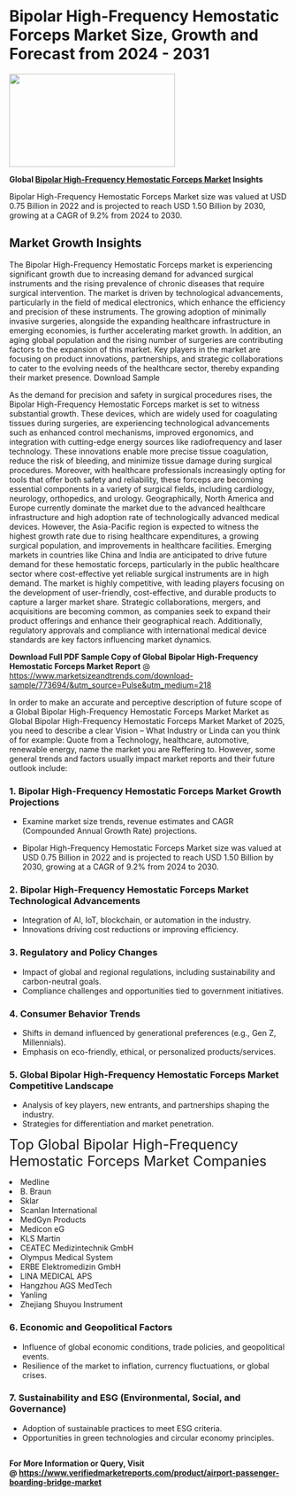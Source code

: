 <H1>Bipolar High-Frequency Hemostatic Forceps Market Size, Growth and Forecast from 2024 - 2031</H1><img class="aligncenter size-medium wp-image-584254" src="https://thirdeyenews.in/wp-content/uploads/2024/09/Global-Market-Research-300x168.jpeg" alt="" width="300" height="168" /><p><strong>Global&nbsp;<a href="https://www.marketsizeandtrends.com/download-sample/773694/&amp;utm_source=Pulse&amp;utm_medium=218">Bipolar High-Frequency Hemostatic Forceps Market</a> Insights</strong></p><p>Bipolar High-Frequency Hemostatic Forceps Market size was valued at USD 0.75 Billion in 2022 and is projected to reach USD 1.50 Billion by 2030, growing at a CAGR of 9.2% from 2024 to 2030.</p><p><h2>Market Growth Insights</h2> <p>The Bipolar High-Frequency Hemostatic Forceps market is experiencing significant growth due to increasing demand for advanced surgical instruments and the rising prevalence of chronic diseases that require surgical intervention. The market is driven by technological advancements, particularly in the field of medical electronics, which enhance the efficiency and precision of these instruments. The growing adoption of minimally invasive surgeries, alongside the expanding healthcare infrastructure in emerging economies, is further accelerating market growth. In addition, an aging global population and the rising number of surgeries are contributing factors to the expansion of this market. Key players in the market are focusing on product innovations, partnerships, and strategic collaborations to cater to the evolving needs of the healthcare sector, thereby expanding their market presence. Download Sample </p> <p>As the demand for precision and safety in surgical procedures rises, the Bipolar High-Frequency Hemostatic Forceps market is set to witness substantial growth. These devices, which are widely used for coagulating tissues during surgeries, are experiencing technological advancements such as enhanced control mechanisms, improved ergonomics, and integration with cutting-edge energy sources like radiofrequency and laser technology. These innovations enable more precise tissue coagulation, reduce the risk of bleeding, and minimize tissue damage during surgical procedures. Moreover, with healthcare professionals increasingly opting for tools that offer both safety and reliability, these forceps are becoming essential components in a variety of surgical fields, including cardiology, neurology, orthopedics, and urology. Geographically, North America and Europe currently dominate the market due to the advanced healthcare infrastructure and high adoption rate of technologically advanced medical devices. However, the Asia-Pacific region is expected to witness the highest growth rate due to rising healthcare expenditures, a growing surgical population, and improvements in healthcare facilities. Emerging markets in countries like China and India are anticipated to drive future demand for these hemostatic forceps, particularly in the public healthcare sector where cost-effective yet reliable surgical instruments are in high demand. The market is highly competitive, with leading players focusing on the development of user-friendly, cost-effective, and durable products to capture a larger market share. Strategic collaborations, mergers, and acquisitions are becoming common, as companies seek to expand their product offerings and enhance their geographical reach. Additionally, regulatory approvals and compliance with international medical device standards are key factors influencing market dynamics. </p><p><span class=""><strong>Download Full PDF Sample Copy of Global Bipolar High-Frequency Hemostatic Forceps Market Report</strong> @ <a href="https://www.marketsizeandtrends.com/download-sample/773694/&amp;utm_source=Pulse&amp;utm_medium=218" target="_blank">https://www.marketsizeandtrends.com/download-sample/773694/&amp;utm_source=Pulse&amp;utm_medium=218</a></span></p><p>In order to make an accurate and perceptive description of future scope of a Global&nbsp;Bipolar High-Frequency Hemostatic Forceps Market Market as Global&nbsp;Bipolar High-Frequency Hemostatic Forceps Market Market of 2025, you need to describe a clear Vision &ndash; What Industry or Linda can you think of for example: Quote from a Technology, healthcare, automotive, renewable energy, name the market you are Reffering to. However, some general trends and factors usually impact market reports and their future outlook include:</p><h3>1.&nbsp;<strong>Bipolar High-Frequency Hemostatic Forceps Market Growth Projections</strong></h3><ul><li>Examine market size trends, revenue estimates and CAGR (Compounded Annual Growth Rate) projections.</li><li><p>Bipolar High-Frequency Hemostatic Forceps Market size was valued at USD 0.75 Billion in 2022 and is projected to reach USD 1.50 Billion by 2030, growing at a CAGR of 9.2% from 2024 to 2030.</p></li></ul><h3>2.&nbsp;<strong>Bipolar High-Frequency Hemostatic Forceps Market Technological Advancements</strong></h3><ul><li>Integration of AI, IoT, blockchain, or automation in the industry.</li><li>Innovations driving cost reductions or improving efficiency.</li></ul><h3>3.&nbsp;<strong>Regulatory and Policy Changes</strong></h3><ul><li>Impact of global and regional regulations, including sustainability and carbon-neutral goals.</li><li>Compliance challenges and opportunities tied to government initiatives.</li></ul><h3>4.&nbsp;<strong>Consumer Behavior Trends</strong></h3><ul><li>Shifts in demand influenced by generational preferences (e.g., Gen Z, Millennials).</li><li>Emphasis on eco-friendly, ethical, or personalized products/services.</li></ul><h3>5.&nbsp;<strong>Global Bipolar High-Frequency Hemostatic Forceps Market Competitive Landscape</strong></h3><ul><li>Analysis of key players, new entrants, and partnerships shaping the industry.</li><li>Strategies for differentiation and market penetration.</li></ul><p data-pm-slice="1 1 []"><span style="color: inherit; font-family: inherit; font-size: 25px;">Top Global Bipolar High-Frequency Hemostatic Forceps Market Companies</span></p><div class="" data-test-id=""><p><li>Medline</li><li> B. Braun</li><li> Sklar</li><li> Scanlan International</li><li> MedGyn Products</li><li> Medicon eG</li><li> KLS Martin</li><li> CEATEC Medizintechnik GmbH</li><li> Olympus Medical System</li><li> ERBE Elektromedizin GmbH</li><li> LINA MEDICAL APS</li><li> Hangzhou AGS MedTech</li><li> Yanling</li><li> Zhejiang Shuyou Instrument</li></p></div><h3>6.&nbsp;<strong>Economic and Geopolitical Factors</strong></h3><ul><li>Influence of global economic conditions, trade policies, and geopolitical events.</li><li>Resilience of the market to inflation, currency fluctuations, or global crises.</li></ul><h3>7.&nbsp;<strong>Sustainability and ESG (Environmental, Social, and Governance)</strong></h3><ul><li>Adoption of sustainable practices to meet ESG criteria.</li><li>Opportunities in green technologies and circular economy principles.</li></ul><h2><strong style="font-size: 14px;">For More Information or Query, Visit @&nbsp;</strong><a style="background-color: #ffffff; font-size: 14px;" href="https://www.marketsizeandtrends.com/report/bipolar-high-frequency-hemostatic-forceps-market/" target="_blank">https://www.verifiedmarketreports.com/product/airport-passenger-boarding-bridge-market</a></h2>
